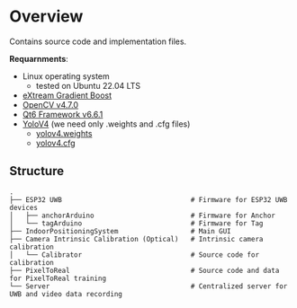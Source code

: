 # Overview

Contains source code and implementation files.

**Requarnments**:
- Linux operating system
    - tested on Ubuntu 22.04 LTS
- [eXtream Gradient Boost](https://github.com/dmlc/xgboost)
- [OpenCV v4.7.0](https://docs.opencv.org/4.x/d7/d9f/tutorial_linux_install.html)
- [Qt6 Framework v6.6.1](https://www.qt.io/download-qt-installer-oss?hsCtaTracking=99d9dd4f-5681-48d2-b096-470725510d34%7C074ddad0-fdef-4e53-8aa8-5e8a876d6ab4)
- [YoloV4](https://github.com/AlexeyAB/darknet) (we need only .weights and .cfg files)
    - [yolov4.weights](https://github.com/AlexeyAB/darknet/releases/download/darknet_yolo_v4_pre/yolov4.weights)
    - [yolov4.cfg](https://raw.githubusercontent.com/AlexeyAB/darknet/master/cfg/yolov4.cfg)

## Structure
```
.
├── ESP32 UWB                                # Firmware for ESP32 UWB devices
│   ├── anchorArduino                        # Firmware for Anchor
│   └── tagArduino                           # Firmware for Tag
├── IndoorPositioningSystem                  # Main GUI
├── Camera Intrinsic Calibration (Optical)   # Intrinsic camera calibration
│   └── Calibrator                           # Source code for calibration 
├── PixelToReal                              # Source code and data for PixelToReal training
└── Server                                   # Centralized server for UWB and video data recording
```